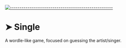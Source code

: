 <!-- ⚠️ This README has been generated from the file(s) "blueprint.md" ⚠️-->

[![-----------------------------------------------------](https://raw.githubusercontent.com/andreasbm/readme/master/assets/lines/colored.png)](#single)

# ➤ Single

A wordle-like game, focused on guessing the artist/singer.
